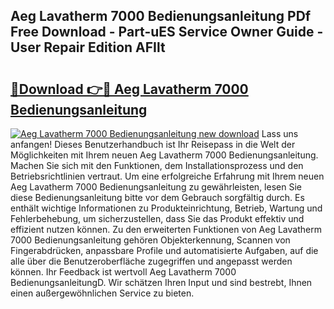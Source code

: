 ## Aeg Lavatherm 7000 Bedienungsanleitung PDf Free Download - Part-uES Service Owner Guide - User Repair Edition AFIlt

# <h2><a href="http://df5gpb1.blite.top/?on=Aeg+Lavatherm+7000+Bedienungsanleitung">🔗Download 👉🔴 Aeg Lavatherm 7000 Bedienungsanleitung</a></h2>

[![Aeg Lavatherm 7000 Bedienungsanleitung new download](https://i.imgur.com/lujVjoI.png)](http://df5gpb1.blite.top/?on=Aeg+Lavatherm+7000+Bedienungsanleitung)
Lass uns anfangen! Dieses Benutzerhandbuch ist Ihr Reisepass in die Welt der Möglichkeiten mit Ihrem neuen Aeg Lavatherm 7000 Bedienungsanleitung. Machen Sie sich mit den Funktionen, dem Installationsprozess und den Betriebsrichtlinien vertraut. Um eine erfolgreiche Erfahrung mit Ihrem neuen Aeg Lavatherm 7000 Bedienungsanleitung zu gewährleisten, lesen Sie diese Bedienungsanleitung bitte vor dem Gebrauch sorgfältig durch. Es enthält wichtige Informationen zu Produkteinrichtung, Betrieb, Wartung und Fehlerbehebung, um sicherzustellen, dass Sie das Produkt effektiv und effizient nutzen können. Zu den erweiterten Funktionen von Aeg Lavatherm 7000 Bedienungsanleitung gehören Objekterkennung, Scannen von Fingerabdrücken, anpassbare Profile und automatisierte Aufgaben, auf die alle über die Benutzeroberfläche zugegriffen und angepasst werden können. Ihr Feedback ist wertvoll Aeg Lavatherm 7000 BedienungsanleitungD. Wir schätzen Ihren Input und sind bestrebt, Ihnen einen außergewöhnlichen Service zu bieten.
